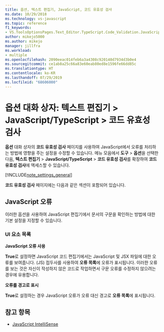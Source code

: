 ```yaml
---
title: 옵션, 텍스트 편집기, JavaScript, 코드 유효성 검사
ms.date: 10/29/2018
ms.technology: vs-javascript
ms.topic: reference
f1_keywords:
- VS.ToolsOptionsPages.Text_Editor.TypeScript.Code_Validation.JavaScript_Errors
author: mikejo5000
ms.author: mikejo
manager: jillfra
ms.workload:
- multiple
ms.openlocfilehash: 2090eeac014feb6a3a4308c920140d7934d3b0e4
ms.sourcegitcommit: ce1ab8a25c66a83e60eab80ed8e1596fe66dd85c
ms.translationtype: HT
ms.contentlocale: ko-KR
ms.lasthandoff: 07/29/2019
ms.locfileid: "68606000"
---
```

# <a name="options-dialog-box-text-editor--javascripttypescript--code-validation"></a>옵션 대화 상자: 텍스트 편집기 \> JavaScript/TypeScript \> 코드 유효성 검사

**옵션** 대화 상자의 **코드 유효성 검사** 페이지를 사용하여 JavaScript에서 오류를 처리하는 방법에 영향을 주는 설정을 수정할 수 있습니다. 메뉴 모음에서 **도구** > **옵션**을 선택한 다음, **텍스트 편집기** > **JavaScript/TypeScript** > **코드 유효성 검사**를 확장하여 **코드 유효성 검사**에 액세스할 수 있습니다.

[!INCLUDE[note_settings_general](../../data-tools/includes/note_settings_general_md.md)]

**코드 유효성 검사** 페이지에는 다음과 같은 섹션이 포함되어 있습니다.

## <a name="javascript-errors"></a>JavaScript 오류

이러한 옵션을 사용하여 JavaScript 편집기에서 문서의 구문을 확인하는 방법에 대한 기본 설정을 지정할 수 있습니다.

### <a name="uielement-list"></a>UI 요소 목록

**JavaScript 오류 사용**

**True**로 설정하면 JavaScript 코드 편집기에서는 JavaScript 및 JSX 파일에 대한 오류를 보여줍니다. (JS) 접두사를 사용하여 **오류 목록**에 오류가 표시됩니다. 이러한 오류를 보는 것은 자신이 작성하지 않은 코드로 작업하면서 구문 오류를 수정하지 않으려는 경우에 유용합니다.

**오류를 경고로 표시**

**True**로 설정하는 경우 JavaScript 오류가 오류 대신 경고로 **오류 목록**에 표시됩니다.

## <a name="see-also"></a>참고 항목

- [JavaScript IntelliSense](../../ide/javascript-intellisense.md)
